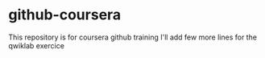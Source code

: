 # github-coursera

This repository is for coursera github training
I'll add few more lines for the qwiklab exercice
